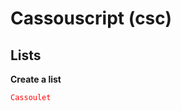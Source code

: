 # Cassouscript (csc)
 
## Lists

**Create a list**

<pre class="notranslate" style="position: relative;">
<code style="color:red">Cassoulet</code>
</pre>
